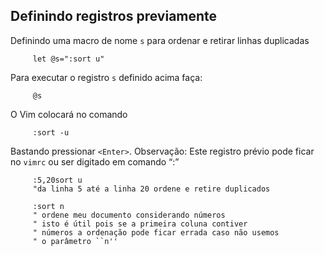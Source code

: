 Definindo registros previamente 
-------------------------------

Definindo uma macro de nome `s` para ordenar e retirar linhas duplicadas

         let @s=":sort u"

Para executar o registro `s` definido acima faça:

         @s

O Vim colocará no comando

         :sort -u

Bastando pressionar `<Enter>`. Observação: Este registro prévio pode
ficar no `vimrc` ou ser digitado em comando “:”

         :5,20sort u
         "da linha 5 até a linha 20 ordene e retire duplicados
         
         :sort n
         " ordene meu documento considerando números
         " isto é útil pois se a primeira coluna contiver
         " números a ordenação pode ficar errada caso não usemos
         " o parâmetro ``n''



